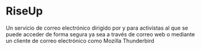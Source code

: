 [Title]: # (RiseUp)
[Order]: # (98)

# RiseUp 

Un servicio de correo electrónico dirigido por y para activistas al que se puede acceder de forma segura ya sea a través de correo web o mediante un cliente de correo electrónico como Mozilla Thunderbird